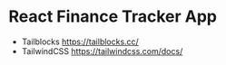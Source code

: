 # React Finance Tracker App

- Tailblocks https://tailblocks.cc/
- TailwindCSS https://tailwindcss.com/docs/
